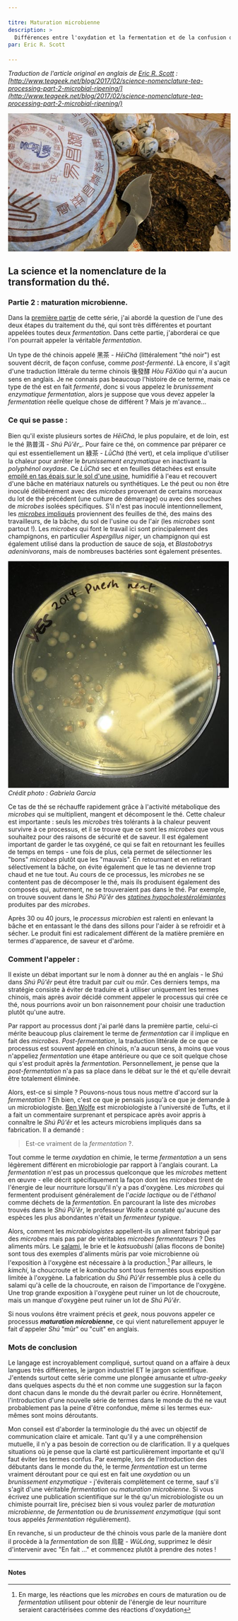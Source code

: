 ```yaml
---

titre: Maturation microbienne
description: >
  Différences entre l'oxydation et la fermentation et de la confusion qui entoure ces deux termes dans le monde du thé
par: Eric R. Scott

---
```


_Traduction de l'article original en anglais de [Eric R. Scott](http://www.ericrscott.com) :
[http://www.teageek.net/blog/2017/02/science-nomenclature-tea-processing-part-2-microbial-ripening/](http://www.teageek.net/blog/2017/02/science-nomenclature-tea-processing-part-2-microbial-ripening/)_

![Feuilles de thé](/assets/media/maturation-microbienne-2_galette.jpg)

## La science et la nomenclature de la transformation du thé. 

### Partie 2 : maturation microbienne.

Dans la [première partie](./brunissement-enzymatique-eric-scott) de cette série, j'ai abordé la question de l'une des deux étapes du traitement du thé, qui sont très différentes et pourtant appelées toutes deux _fermentation_. Dans cette partie, j'aborderai ce que l'on pourrait appeler la véritable _fermentation_.

Un type de thé chinois appelé 黑茶 - _HēiChá_ (littéralement "thé noir") est souvent décrit, de façon confuse, comme _post-fermenté_. Là encore, il s'agit d'une traduction littérale du terme chinois 後發酵 _Hòu FāXiào_ qui n'a aucun sens en anglais. Je ne connais pas beaucoup l'histoire de ce terme, mais ce type de thé est en fait _fermenté_, donc si vous appelez le _brunissement enzymatique_ _fermentation_, alors je suppose que vous devez appeler la _fermentation_ réelle quelque chose de différent ? Mais je m'avance...

### Ce qui se passe :

Bien qu'il existe plusieurs sortes de _HēiChá_, le plus populaire, et de loin, est le thé 熟普洱 - _Shú Pǔ'ěr__. Pour faire ce thé, on commence par préparer ce qui est essentiellement un 綠茶 - _LǜChá_ (thé vert), et cela implique d'utiliser la chaleur pour arrêter le _brunissement enzymatique_ en inactivant la _polyphénol oxydase_. Ce _LǜChá_ sec et en feuilles détachées est ensuite [empilé en tas épais sur le sol d'une usine](https://teajourney.pub/pile-fermentation-catalyst-create-shou-puer/), humidifié à l'eau et recouvert d'une bâche en matériaux naturels ou synthétiques. Le thé peut ou non être inoculé délibérément avec des _microbes_ provenant de certains morceaux du lot de thé précédent (une culture de démarrage) ou avec des souches de _microbes_ isolées spécifiques. S'il n'est pas inoculé intentionnellement, les [_microbes_ impliqués](https://journals.plos.org/plosone/article?id=10.1371/journal.pone.0157847) proviennent des feuilles de thé, des mains des travailleurs, de la bâche, du sol de l'usine ou de l'air (les _microbes_ sont partout !). Les _microbes_ qui font le travail ici sont principalement des champignons, en particulier _Aspergillus niger_, un champignon qui est également utilisé dans la production de sauce de soja, et _Blastobotrys adeninivorans_, mais de nombreuses bactéries sont également présentes.

![Microbes de la culture du thé puer](/assets/media/maturation-microbienne-2_microbes.jpg)
_Crédit photo : Gabriela Garcia_

Ce tas de thé se réchauffe rapidement grâce à l'activité métabolique des _microbes_ qui se multiplient, mangent et décomposent le thé. Cette chaleur est importante : seuls les _microbes_ très tolérants à la chaleur peuvent survivre à ce processus, et il se trouve que ce sont les _microbes_ que vous souhaitez pour des raisons de sécurité et de saveur. Il est également important de garder le tas oxygéné, ce qui se fait en retournant les feuilles de temps en temps - une fois de plus, cela permet de sélectionner les "bons" _microbes_ plutôt que les "mauvais". En retournant et en retirant sélectivement la bâche, on évite également que le tas ne devienne trop chaud et ne tue tout.  Au cours de ce processus, les _microbes_ ne se contentent pas de décomposer le thé, mais ils produisent également des composés qui, autrement, ne se trouveraient pas dans le thé. Par exemple, on trouve souvent dans le _Shú Pǔ'ěr_ des [_statines hypocholestérolémiantes_](https://pubs.acs.org/doi/abs/10.1021/jf071629p]) produites par des _microbes_.

Après 30 ou 40 jours, le _processus microbien_ est ralenti en enlevant la bâche et en entassant le thé dans des sillons pour l'aider à se refroidir et à sécher. Le produit fini est radicalement différent de la matière première en termes d'apparence, de saveur et d'arôme.

### Comment l'appeler :

Il existe un débat important sur le nom à donner au thé en anglais - le _Shú_ dans _Shú Pǔ'ěr_ peut être traduit par _cuit_ ou _mûr_.  Ces derniers temps, ma stratégie consiste à éviter de traduire et à utiliser uniquement les termes chinois, mais après avoir décidé comment appeler le processus qui crée ce thé, nous pourrions avoir un bon raisonnement pour choisir une traduction plutôt qu'une autre.

Par rapport au processus dont j'ai parlé dans la première partie, celui-ci mérite beaucoup plus clairement le terme de _fermentation_ car il implique en fait des _microbes_. _Post-fermentation_, la traduction littérale de ce que ce processus est souvent appelé en chinois, n'a aucun sens, à moins que vous n'appeliez _fermentation_ une étape antérieure ou que ce soit quelque chose qui s'est produit après la _fermentation_. Personnellement, je pense que la _post-fermentation_ n'a pas sa place dans le débat sur le thé et qu'elle devrait être totalement éliminée.  

Alors, est-ce si simple ? Pouvons-nous tous nous mettre d'accord sur la _fermentation_ ? Eh bien, c'est ce que je pensais jusqu'à ce que je demande à un microbiologiste. [Ben Wolfe](https://sites.tufts.edu/wolfelab/) est microbiologiste à l'université de Tufts, et il a fait un commentaire surprenant et perspicace après avoir appris à connaître le _Shú Pǔ'ěr_ et les acteurs microbiens impliqués dans sa fabrication.  Il a demandé :

> Est-ce vraiment de la _fermentation_ ?.

Tout comme le terme _oxydation_ en chimie, le terme _fermentation_ a un sens légèrement différent en microbiologie par rapport à l'anglais courant. La _fermentation_ n'est pas un processus quelconque que les _microbes_ mettent en œuvre - elle décrit spécifiquement la façon dont les _microbes_ tirent de l'énergie de leur nourriture lorsqu'il n'y a pas d'oxygène. Les _microbes_ qui fermentent produisent généralement de l'_acide lactique_ ou de l'_éthanol_ comme déchets de la _fermentation_. En parcourant la liste des _microbes_ trouvés dans le _Shú Pǔ'ěr_, le professeur Wolfe a constaté qu'aucune des espèces les plus abondantes n'était un _fermenteur typique_.

Alors, comment les _microbiologistes_ appellent-ils un aliment fabriqué par des _microbes_ mais pas par de véritables _microbes fermentateurs_ ? Des aliments mûrs. Le [salami](http://microbialfoods.org/visual-guide-salami-microbiology/), le brie et le _katsuobushi_ (alias flocons de bonite) sont tous des exemples d'aliments mûris par voie microbienne où l'exposition à l'oxygène est nécessaire à la production.[^1] Par ailleurs, le _kimchi_, la choucroute et le _kombucha_ sont tous fermentés sous exposition limitée à l'oxygène. La fabrication du _Shú Pǔ'ěr_ ressemble plus à celle du salami qu'à celle de la choucroute, en raison de l'importance de l'oxygène. Une trop grande exposition à l'oxygène peut ruiner un lot de choucroute, mais un manque d'oxygène peut ruiner un lot de _Shú Pǔ'ěr_.

Si nous voulons être vraiment précis et _geek_, nous pouvons appeler ce processus **_maturation microbienne_**, ce qui vient naturellement appuyer le fait d'appeler _Shú_ "mûr" ou "cuit" en anglais.

### Mots de conclusion

Le langage est incroyablement compliqué, surtout quand on a affaire à deux langues très différentes, le jargon industriel ET le jargon scientifique. J'entends surtout cette série comme une plongée amusante et _ultra-geeky_ dans quelques aspects du thé et non comme une suggestion sur la façon dont chacun dans le monde du thé devrait parler ou écrire. Honnêtement, l'introduction d'une nouvelle série de termes dans le monde du thé ne vaut probablement pas la peine d'être confondue, même si les termes eux-mêmes sont moins déroutants.

Mon conseil est d'aborder la terminologie du thé avec un objectif de communication claire et amicale. Tant qu'il y a une compréhension mutuelle, il n'y a pas besoin de correction ou de clarification. Il y a quelques situations où je pense que la clarté est particulièrement importante et qu'il faut éviter les termes confus. Par exemple, lors de l'introduction des débutants dans le monde du thé, le terme _fermentation_ est un terme vraiment déroutant pour ce qui est en fait une _oxydation_ ou un _brunissement enzymatique_ - j'éviterais complètement ce terme, sauf s'il s'agit d'une véritable _fermentation_ ou _maturation microbienne_. Si vous écrivez une publication scientifique sur le thé qu'un microbiologiste ou un chimiste pourrait lire, précisez bien si vous voulez parler de _maturation microbienne_, de _fermentation_ ou de _brunissement enzymatique_ (qui sont tous appelés _fermentation_ régulièrement).  

En revanche, si un producteur de thé chinois vous parle de la manière dont il procède à la _fermentation_ de son 烏龍 - _WūLóng_, supprimez le désir d'intervenir avec "En fait ..." et commencez plutôt à prendre des notes !

---
#### Notes

[^1]: En marge, les réactions que les _microbes_ en cours de maturation ou de _fermentation_ utilisent pour obtenir de l'énergie de leur nourriture seraient caractérisées comme des réactions d'oxydation 